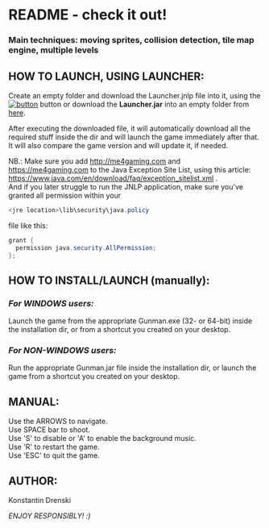 # README - check it out!

### Main techniques: moving sprites, collision detection, tile map engine, multiple levels

## HOW TO LAUNCH, USING LAUNCHER:

Create an empty folder and download the Launcher.jnlp file into it, using the [![button](https://java.com/js/webstart.png)](https://me4gaming.com/LauncherGMan/Launcher.jnlp) button or download the **Launcher.jar** into an empty folder from [here](https://github.com/Hunterszone/MyJavaGames/blob/master/Gunman/Launcher.jar?raw=true).

After executing the downloaded file, it will automatically download all the required stuff inside the dir 
and will launch the game immediately after that.  
It will also compare the game version and will update it, if needed.

NB.: Make sure you add http://me4gaming.com and https://me4gaming.com to the Java Exception Site List, using this article: https://www.java.com/en/download/faq/exception_sitelist.xml .  
And if you later struggle to run the JNLP application, make sure you've granted all permission within your 

```java
<jre location>\lib\security\java.policy
```
file like this:
  
```java
grant {
  permission java.security.AllPermission;
};
```

## HOW TO INSTALL/LAUNCH (manually):

### *For WINDOWS users:*   
Launch the game from the appropriate Gunman.exe (32- or 64-bit) inside the installation dir, or from a shortcut you created on your desktop.  


### *For NON-WINDOWS users:*   
Run the appropriate Gunman.jar file inside the installation dir, or launch the game from a shortcut you created on your desktop.  



## MANUAL: 

Use the ARROWS to navigate.   
Use SPACE bar to shoot.   
Use 'S' to disable or 'A' to enable the background music.  
Use 'R' to restart the game.  
Use 'ESC' to quit the game.  



## AUTHOR: 

Konstantin Drenski


*ENJOY RESPONSIBLY! :)*
